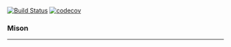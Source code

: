 [![Build Status](https://travis-ci.org/plutolove/Mison.svg?branch=master)](https://travis-ci.org/plutolove/Mison)  [![codecov](https://codecov.io/gh/plutolove/Mison/branch/master/graph/badge.svg)](https://codecov.io/gh/plutolove/Mison)
### Mison
---
